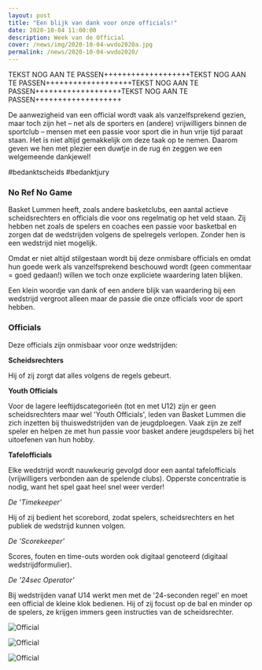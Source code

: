 ```yaml
---
layout: post
title: "Een blijk van dank voor onze officials!"
date: 2020-10-04 11:00:00
description: Week van de Official
cover: /news/img/2020-10-04-wvdo2020a.jpg
permalink: /news/2020-10-04-wvdo2020/
---
```

TEKST NOG AAN TE PASSEN+++++++++++++++++++TEKST NOG AAN TE PASSEN+++++++++++++++++++TEKST NOG AAN TE PASSEN+++++++++++++++++++TEKST NOG AAN TE PASSEN+++++++++++++++++++

De aanwezigheid van een official wordt vaak als vanzelfsprekend gezien, maar toch zijn het – net als de sporters en (andere) vrijwilligers binnen de sportclub – mensen met een passie voor sport die in hun vrije tijd paraat staan. Het is niet altijd gemakkelijk om deze taak op te nemen. Daarom geven we hen met plezier een duwtje in de rug én zeggen we een welgemeende dankjewel!

#bedanktscheids #bedanktjury



### No Ref No Game

Basket Lummen heeft, zoals andere basketclubs, een aantal actieve scheidsrechters en officials die voor ons regelmatig op het veld staan. Zij hebben net zoals de spelers en coaches een passie voor basketbal en zorgen dat de wedstrijden volgens de spelregels verlopen. 
Zonder hen is een wedstrijd niet mogelijk.

Omdat er niet altijd stilgestaan wordt bij deze onmisbare officials en omdat hun goede werk als vanzelfsprekend beschouwd wordt (geen commentaar = goed gedaan!) willen we toch onze expliciete waardering laten blijken. 

Een klein woordje van dank of een andere blijk van waardering bij een wedstrijd vergroot alleen maar de passie die onze officials voor de sport hebben.


### Officials

Deze officials zijn onmisbaar voor onze wedstrijden:

**Scheidsrechters**

Hij of zij zorgt dat alles volgens de regels gebeurt.

**Youth Officials**

Voor de lagere leeftijdscategorieën (tot en met U12) zijn er geen scheidsrechters maar wel 'Youth Officials', leden van Basket Lummen die zich inzetten bij thuiswedstrijden van de jeugdploegen. Vaak zijn ze zelf speler en helpen ze met hun passie voor basket andere jeugdspelers bij het uitoefenen van hun hobby.

**Tafelofficials**

Elke wedstrijd wordt nauwkeurig gevolgd door een aantal tafelofficials (vrijwilligers verbonden aan de spelende clubs). Opperste concentratie is nodig, want het spel gaat heel snel weer verder!

*De 'Timekeeper'*

Hij of zij bedient het scorebord, zodat spelers, scheidsrechters en het publiek de wedstrijd kunnen volgen.

*De 'Scorekeeper'*

Scores, fouten en time-outs worden ook digitaal genoteerd (digitaal wedstrijdformulier).

*De '24sec Operator'*

Bij wedstrijden vanaf U14 werkt men met de '24-seconden regel' en moet een official de kleine klok bedienen. Hij of zij focust op de bal en minder op de spelers, ze krijgen immers geen instructies van de scheidsrechter.

![Official](/news/img/2019-10-16-wvdob.jpg)

![Official](/news/img/2019-10-16-wvdoc.jpg)

![Official](/news/img/2019-10-16-wvdod.jpg)
